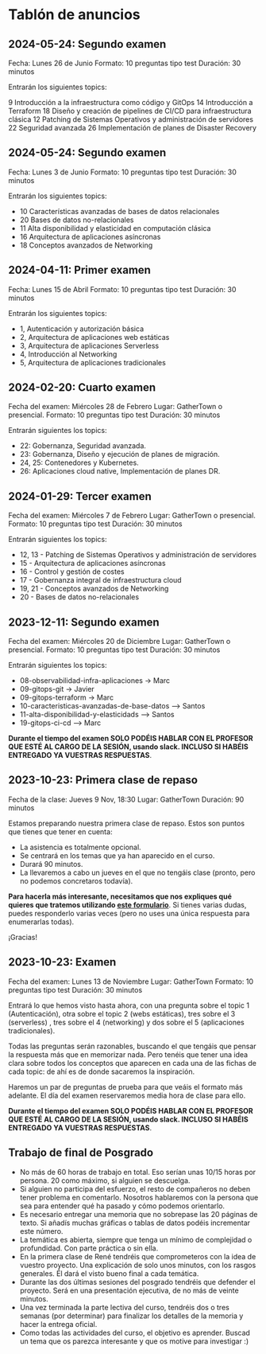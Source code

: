 # Tablón de anuncios

## 2024-05-24: Segundo examen

Fecha: Lunes 26 de Junio
Formato: 10 preguntas tipo test
Duración: 30 minutos

Entrarán los siguientes topics:

9 Introducción a la infraestructura como código y GitOps
14 Introducción a Terraform
18 Diseño y creación de pipelines de CI/CD para infraestructura clásica
12 Patching de Sistemas Operativos y administración de servidores
22 Seguridad avanzada
26 Implementación de planes de Disaster Recovery

## 2024-05-24: Segundo examen

Fecha: Lunes 3 de Junio
Formato: 10 preguntas tipo test
Duración: 30 minutos

Entrarán los siguientes topics:

* 10 	Características avanzadas de bases de datos relacionales
* 20 	Bases de datos no-relacionales
* 11 	Alta disponibilidad y elasticidad en computación clásica
* 16 	Arquitectura de aplicaciones asíncronas
* 18 	Conceptos avanzados de Networking


## 2024-04-11: Primer examen

Fecha: Lunes 15 de Abril
Formato: 10 preguntas tipo test
Duración: 30 minutos

Entrarán los siguientes topics:

* 1, Autenticación y autorización básica
* 2, Arquitectura de aplicaciones web estáticas
* 3, Arquitectura de aplicaciones Serverless
* 4, Introducción al Networking
* 5, Arquitectura de aplicaciones tradicionales

## 2024-02-20: Cuarto examen

Fecha del examen: Miércoles 28 de Febrero
Lugar: GatherTown o presencial.
Formato: 10 preguntas tipo test
Duración: 30 minutos

Entrarán siguientes los topics:

* 22: Gobernanza, Seguridad avanzada.
* 23: Gobernanza, Diseño y ejecución de planes de migración.
* 24, 25: Contenedores y Kubernetes.
* 26: Aplicaciones cloud native, Implementación de planes DR.

## 2024-01-29: Tercer examen

Fecha del examen: Miércoles 7 de Febrero
Lugar: GatherTown o presencial.
Formato: 10 preguntas tipo test
Duración: 30 minutos

Entrarán siguientes los topics:

* 12, 13 - Patching de Sistemas Operativos y administración de servidores
* 15 - Arquitectura de aplicaciones asíncronas
* 16 - Control y gestión de costes
* 17 - Gobernanza integral de infraestructura cloud
* 19, 21 - Conceptos avanzados de Networking
* 20 - Bases de datos no-relacionales

## 2023-12-11: Segundo examen

Fecha del examen: Miércoles 20 de Diciembre
Lugar: GatherTown o presencial.
Formato: 10 preguntas tipo test
Duración: 30 minutos

Entrarán siguientes los topics:
* 08-observabilidad-infra-aplicaciones -> Marc
* 09-gitops-git -> Javier
* 09-gitops-terraform -> Marc
* 10-caracteristicas-avanzadas-de-base-datos --> Santos
* 11-alta-disponibilidad-y-elasticidads --> Santos
* 19-gitops-ci-cd --> Marc

**Durante el tiempo del examen SOLO PODÉIS HABLAR CON EL PROFESOR QUE ESTÉ AL CARGO DE LA SESIÓN, usando slack. INCLUSO SI HABÉIS ENTREGADO YA VUESTRAS RESPUESTAS**.



## 2023-10-23: Primera clase de repaso

Fecha de la clase: Jueves 9 Nov, 18:30
Lugar: GatherTown
Duración: 90 minutos

Estamos preparando nuestra primera clase de repaso. Estos son puntos que tienes que tener en cuenta:

* La asistencia es totalmente opcional.
* Se centrará en los temas que ya han aparecido en el curso.
* Durará 90 minutos.
* La llevaremos a cabo un jueves en el que no tengáis clase (pronto, pero no podemos concretaros todavía).

**Para hacerla más interesante, necesitamos que nos expliques qué quieres que tratemos utilizando [este formulario](https://forms.gle/JSDtvgFGthA6voZv6)**. Si tienes varias dudas, puedes responderlo varias veces (pero no uses una única respuesta para enumerarlas todas).

¡Gracias!

## 2023-10-23: Examen

Fecha del examen: Lunes 13 de Noviembre
Lugar: GatherTown
Formato: 10 preguntas tipo test
Duración: 30 minutos

Entrará lo que hemos visto hasta ahora, con una pregunta sobre el topic 1 (Autenticación), otra sobre el topic 2 (webs estáticas), tres sobre el 3 (serverless) , tres sobre el 4 (networking) y dos sobre el 5 (aplicaciones tradicionales).

Todas las preguntas serán razonables, buscando el que tengáis que pensar la respuesta más que en memorizar nada. Pero tenéis que tener una idea clara sobre todos los conceptos que aparecen en cada una de las fichas de cada topic: de ahí es de donde sacaremos la inspiración. 

Haremos un par de preguntas de prueba para que veáis el formato más adelante. El día del examen reservaremos media hora de clase para ello.

**Durante el tiempo del examen SOLO PODÉIS HABLAR CON EL PROFESOR QUE ESTÉ AL CARGO DE LA SESIÓN, usando slack. INCLUSO SI HABÉIS ENTREGADO YA VUESTRAS RESPUESTAS**.


## Trabajo de final de Posgrado

* No más de 60 horas de trabajo en total. Eso serían unas 10/15 horas por persona. 20 como máximo, si alguien se descuelga.
* Si alguien no participa del esfuerzo, el resto de compañeros no deben tener problema en comentarlo. Nosotros hablaremos con la persona que sea para entender qué ha pasado y cómo podemos orientarlo.
* Es necesario entregar una memoria que no sobrepase las 20 páginas de texto. Si añadís muchas gráficas o tablas de datos podéis incrementar este número.
* La temática es abierta, siempre que tenga un mínimo de complejidad o profundidad. Con parte práctica o sin ella.
* En la primera clase de René tendréis que comprometeros con la idea de vuestro proyecto. Una explicación de solo unos minutos, con los rasgos generales. Él dará el visto bueno final a cada temática.
* Durante las dos últimas sesiones del posgrado tendréis que defender el proyecto. Será en una presentación ejecutiva, de no más de veinte minutos.
* Una vez terminada la parte lectiva del curso, tendréis dos o tres semanas (por determinar) para finalizar los detalles de la memoria y hacer la entrega oficial.
* Como todas las actividades del curso, el objetivo es aprender. Buscad un tema que os parezca interesante y que os motive para investigar :)
